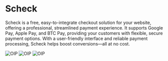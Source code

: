 # Scheck
Scheck is a free, easy-to-integrate checkout solution for your website, offering a professional, streamlined payment experience. It supports Google Pay, Apple Pay, and BTC Pay, providing your customers with flexible, secure payment options. With a user-friendly interface and reliable payment processing, Scheck helps boost conversions—all at no cost.                                                                                                                                                                                                   



![OIP](https://github.com/user-attachments/assets/86bad3d5-c19f-44a2-a7c2-c88a8095e5ae) ![OIP](https://github.com/user-attachments/assets/11df002d-2a92-47ac-9d06-4462ef229dd4) ![OIP](https://github.com/user-attachments/assets/9fb28285-be14-49b4-88d3-96620608d701)


